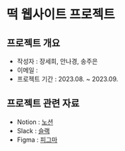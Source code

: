 # 떡 웹사이트 프로젝트

## 프로젝트 개요

- 작성자 : 장세희, 안나경, 송주은
- 이메일 :
- 프로젝트 기간 : 2023.08. ~ 2023.09.

## 프로젝트 관련 자료

- Notion : [노션](https://www.notion.so/e2188e1291184680a70fccd4ae2d78c5?v=9e24569d45ae44979e2e6c7ebfc3c7cd&pvs=4)
- Slack : [슬랙](https://app.slack.com/client/T05LAMHJATV/C05KW8L771V)
- Figma : [피그마](https://www.figma.com/file/N6glgeVIShXK5BbuHHXPJm/Project1?type=design&node-id=0%3A1&mode=design&t=JZc6wheDQ3cxKnJ7-1)
